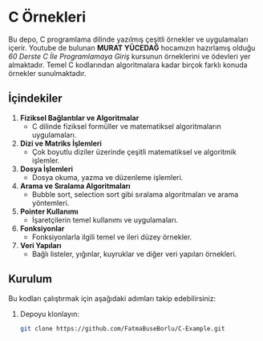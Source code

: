 # C Örnekleri

Bu depo, C programlama dilinde yazılmış çeşitli örnekler ve uygulamaları içerir.  Youtube de bulunan **MURAT YÜCEDAĞ** hocamızın hazırlamış olduğu *60 Derste C İle Programlamaya Giriş* kursunun örneklerini ve ödevleri yer almaktadır. Temel C kodlarından algoritmalara kadar birçok farklı konuda örnekler sunulmaktadır.

## İçindekiler

1. **Fiziksel Bağlantılar ve Algoritmalar**
   - C dilinde fiziksel formüller ve matematiksel algoritmaların uygulamaları.
2. **Dizi ve Matriks İşlemleri**
   - Çok boyutlu diziler üzerinde çeşitli matematiksel ve algoritmik işlemler.
3. **Dosya İşlemleri**
   - Dosya okuma, yazma ve düzenleme işlemleri.
4. **Arama ve Sıralama Algoritmaları**
   - Bubble sort, selection sort gibi sıralama algoritmaları ve arama yöntemleri.
5. **Pointer Kullanımı**
   - İşaretçilerin temel kullanımı ve uygulamaları.
6. **Fonksiyonlar**
   - Fonksiyonlarla ilgili temel ve ileri düzey örnekler.
7. **Veri Yapıları**
   - Bağlı listeler, yığınlar, kuyruklar ve diğer veri yapıları örnekleri.

## Kurulum
Bu kodları çalıştırmak için aşağıdaki adımları takip edebilirsiniz:

1. Depoyu klonlayın:
   ```bash
   git clone https://github.com/FatmaBuseBorlu/C-Example.git

